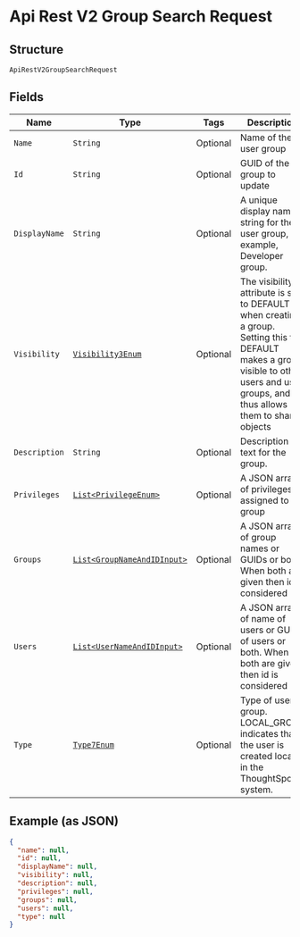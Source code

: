 
# Api Rest V2 Group Search Request

## Structure

`ApiRestV2GroupSearchRequest`

## Fields

| Name | Type | Tags | Description | Getter | Setter |
|  --- | --- | --- | --- | --- | --- |
| `Name` | `String` | Optional | Name of the user group | String getName() | setName(String name) |
| `Id` | `String` | Optional | GUID of the group to update | String getId() | setId(String id) |
| `DisplayName` | `String` | Optional | A unique display name string for the user group, for example, Developer group. | String getDisplayName() | setDisplayName(String displayName) |
| `Visibility` | [`Visibility3Enum`](/doc/models/visibility-3-enum.md) | Optional | The visibility attribute is set to DEFAULT when creating a group. Setting this to DEFAULT makes a group visible to other users and user groups, and thus allows them to share objects | Visibility3Enum getVisibility() | setVisibility(Visibility3Enum visibility) |
| `Description` | `String` | Optional | Description text for the group. | String getDescription() | setDescription(String description) |
| `Privileges` | [`List<PrivilegeEnum>`](/doc/models/privilege-enum.md) | Optional | A JSON array of privileges assigned to the group | List<PrivilegeEnum> getPrivileges() | setPrivileges(List<PrivilegeEnum> privileges) |
| `Groups` | [`List<GroupNameAndIDInput>`](/doc/models/group-name-and-id-input.md) | Optional | A JSON array of group names or GUIDs or both. When both are given then id is considered | List<GroupNameAndIDInput> getGroups() | setGroups(List<GroupNameAndIDInput> groups) |
| `Users` | [`List<UserNameAndIDInput>`](/doc/models/user-name-and-id-input.md) | Optional | A JSON array of name of users or GUIDs of users or both. When both are given then id is considered | List<UserNameAndIDInput> getUsers() | setUsers(List<UserNameAndIDInput> users) |
| `Type` | [`Type7Enum`](/doc/models/type-7-enum.md) | Optional | Type of user group. LOCAL_GROUP indicates that the user is created locally in the ThoughtSpot system. | Type7Enum getType() | setType(Type7Enum type) |

## Example (as JSON)

```json
{
  "name": null,
  "id": null,
  "displayName": null,
  "visibility": null,
  "description": null,
  "privileges": null,
  "groups": null,
  "users": null,
  "type": null
}
```

